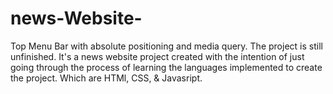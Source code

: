 # news-Website-
Top Menu Bar with absolute positioning and media query. 
The project is still unfinished. It's a news website project created with the intention of just going through the process of learning the languages implemented to create the project. 
Which are HTMl, CSS, & Javasript. 
